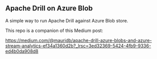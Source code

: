 ## Apache Drill on Azure Blob

A simple way to run Apache Drill against Azure Blob store.

This repo is a companion of this Medium post: 

https://medium.com/@mauridb/apache-drill-azure-blobs-and-azure-stream-analytics-ef34a1360d2b?_lrsc=3ed32369-5424-4fb9-9336-ed4b0da908d8


